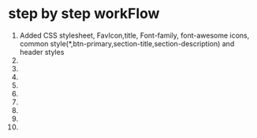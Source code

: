 # step by step workFlow
1. Added CSS stylesheet, FavIcon,title, Font-family, font-awesome icons,
common style(*,btn-primary,section-title,section-description) and header styles 
2. 
3. 
4. 
5. 
6. 
7. 
8. 
9. 
10. 
